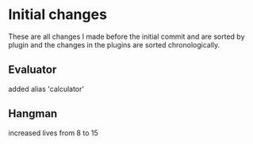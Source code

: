 # Initial changes

These are all changes I made before the initial commit and are sorted by plugin and the changes in the plugins are sorted chronologically.


## Evaluator

added alias 'calculator'

## Hangman

increased lives from 8 to 15
